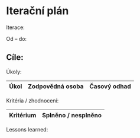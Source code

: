 <h1>Iterační plán</h1>
Iterace:  

Od – do:


Cíle:
-

Úkoly:

|Úkol|	Zodpovědná osoba|	Časový odhad|
|---|---|---|


Kritéria / zhodnocení:

|Kritérium	|Splněno / nesplněno|
|---|---|



Lessons learned:

